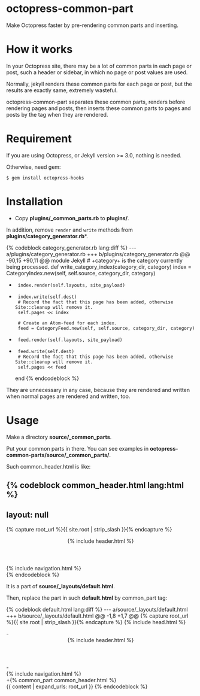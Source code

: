 # octopress-common-part

Make Octopress faster by pre-rendering common parts and inserting.

# How it works

In your Octopress site,
there may be a lot of common parts in each page or post,
such a header or sidebar, in which no page or post values are used.

Normally, jekyll renders these common parts for each page or post,
but the results are exactly same, extremely wasteful.

octopress-common-part separates these common parts,
renders before rendering pages and posts,
then inserts these common parts to pages and posts by the tag
when they are rendered.

# Requirement

If you are using Octopress, or Jekyll version >= 3.0, nothing is needed.

Otherwise,
need gem:

    $ gem install octopress-hooks

# Installation

* Copy **plugins/_common_parts.rb** to **plugins/**.

In addition, remove `render` and `write` methods
from **plugins/category_generator.rb***.

{% codeblock category_generator.rb lang:diff %}
--- a/plugins/category_generator.rb
+++ b/plugins/category_generator.rb
@@ -90,15 +90,11 @@ module Jekyll
     #  +category+     is the category currently being processed.
     def write_category_index(category_dir, category)
       index = CategoryIndex.new(self, self.source, category_dir, category)
-      index.render(self.layouts, site_payload)
-      index.write(self.dest)
       # Record the fact that this page has been added, otherwise Site::cleanup will remove it.
       self.pages << index

       # Create an Atom-feed for each index.
       feed = CategoryFeed.new(self, self.source, category_dir, category)
-      feed.render(self.layouts, site_payload)
-      feed.write(self.dest)
       # Record the fact that this page has been added, otherwise Site::cleanup will remove it.
       self.pages << feed
     end
{% endcodeblock %}

They are unnecessary in any case, because
they are rendered and written when normal pages are rendered and written, too.

# Usage

Make a directory **source/_common_parts**.

Put your common parts in there.
You can see examples in **octopress-common-parts/source/_common_parts/**.

Such common_header.html is like:

{% codeblock common_header.html lang:html %}
---
layout: null
---
{% capture root_url %}{{ site.root | strip_slash }}{% endcapture %}
<header role="banner">{% include header.html %}</header>
<nav role="navigation">{% include navigation.html %}</nav>
{% endcodeblock %}

It is a part of **source/_layouts/default.html**.

Then, replace the part in such **default.html** by common_part tag:

{% codeblock default.html lang:diff %}
--- a/source/_layouts/default.html
+++ b/source/_layouts/default.html
@@ -1,8 +1,7 @@
 {% capture root_url %}{{ site.root | strip_slash }}{% endcapture %}
 {% include head.html %}
 <body {% if page.body_id %} id="{{ page.body_id }}" {% endif %} {% if page.sidebar == false %} class="no-sidebar" {% endif %} {% if page.sidebar == 'collapse' or site.sidebar == 'collapse' %} class="collapse-sidebar sidebar-footer" {% endif %}>
-  <header role="banner">{% include header.html %}</header>
-  <nav role="navigation">{% include navigation.html %}</nav>
+{% common_part common_header.html %}
   <div id="main">
     <div id="content">
       {{ content | expand_urls: root_url }}
{% endcodeblock %}
